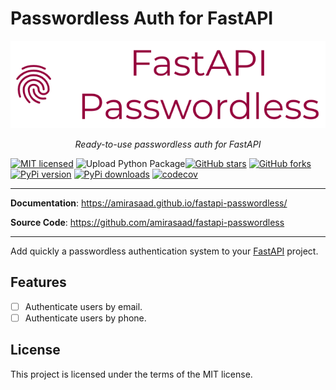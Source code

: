 # Passwordless Auth for FastAPI
<p align="center">
  <img src="https://raw.githubusercontent.com/amirasaad/fastapi-passwordless/main/logo.png?sanitize=true" alt="FastAPI Passwordless">
</p>

<p align="center">
    <em>Ready-to-use passwordless auth for FastAPI </em>
</p>

[![MIT licensed](https://img.shields.io/badge/License-MIT-yellow.svg)](https://raw.githubusercontent.com/amirasaad/fastapi-passwordless/main/LICENSE)
![Upload Python Package](https://github.com/amirasaad/fastapi-passwordless/workflows/Upload%20Python%20Package/badge.svg)[![GitHub stars](https://img.shields.io/github/stars/amirasaad/fastapi-passwordless.svg)](https://github.com/amirasaad/fastapi-passwordless/stargazers)
[![GitHub forks](https://img.shields.io/github/forks/amirasaad/fastapi-passwordless.svg)](https://github.com/amirasaad/fastapi-passwordless/network)
[![PyPi version](https://pypip.in/v/fastapi_passwordless/badge.png)](https://crate.io/packages/fastapi_passwordless/)
[![PyPi downloads](https://pypip.in/d/fastapi_passwordless/badge.png)](https://crate.io/packages/fastapi_passwordless/)
[![codecov](https://codecov.io/gh/amirasaad/fastapi-passwordless/branch/main/graph/badge.svg?token=9OVS4DCUID)](https://codecov.io/gh/amirasaad/fastapi-passwordless)

---

**Documentation**: <a href="https://amirasaad.github.io/fastapi-passwordless/" target="_blank">https://amirasaad.github.io/fastapi-passwordless/</a>

**Source Code**: <a href="https://github.com/amirasaad/fastapi-passwordless" target="_blank">https://github.com/amirasaad/fastapi-passwordless</a>

---

Add quickly a passwordless authentication system to your [FastAPI](https://fastapi.tiangolo.com/) project.

## Features
* [ ] Authenticate users by email.
* [ ] Authenticate users by phone.

## License

This project is licensed under the terms of the MIT license.
